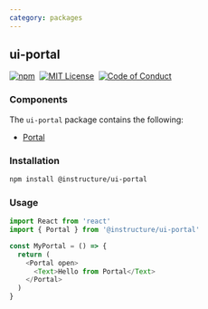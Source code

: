 ```yaml
---
category: packages
---
```


## ui-portal

[![npm][npm]][npm-url]&nbsp;
[![MIT License][license-badge]][license]&nbsp;
[![Code of Conduct][coc-badge]][coc]

### Components

The `ui-portal` package contains the following:

- [Portal](#Portal)

### Installation

```sh
npm install @instructure/ui-portal
```

### Usage

```js
import React from 'react'
import { Portal } from '@instructure/ui-portal'

const MyPortal = () => {
  return (
    <Portal open>
      <Text>Hello from Portal</Text>
    </Portal>
  )
}
```

[npm]: https://img.shields.io/npm/v/@instructure/ui-portal.svg
[npm-url]: https://npmjs.com/package/@instructure/ui-portal
[license-badge]: https://img.shields.io/npm/l/instructure-ui.svg?style=flat-square
[license]: https://github.com/instructure/instructure-ui/blob/master/LICENSE
[coc-badge]: https://img.shields.io/badge/code%20of-conduct-ff69b4.svg?style=flat-square
[coc]: https://github.com/instructure/instructure-ui/blob/master/CODE_OF_CONDUCT.md
